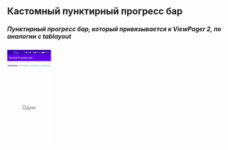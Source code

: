 ## **Кастомный пунктирный прогресс бар**

##### Пунктирный прогресс бар, который привязывается к ViewPager 2, по аналогии с tablayout 


<img src="https://github.com/SR-rodi/Custom-dotted-progress-bar-for-view-pager/blob/main/DottedProgressBar/screen/progress.gif" width=20% height=20%>
